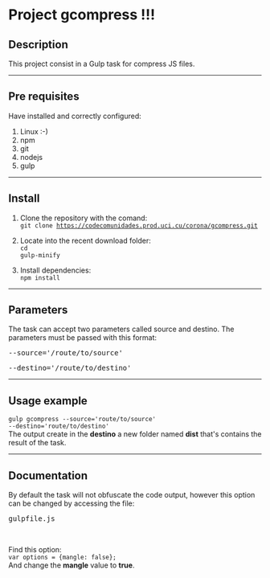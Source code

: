 Project gcompress !!!
=

Description
-
This project consist in a Gulp task for compress JS files.

---
Pre requisites
-
Have installed and correctly configured:
 1. Linux :-)
 2. npm
 2. git
 2. nodejs
 2. gulp

---
Install
-

 1. Clone the repository with the comand:<br>
    <code>git clone https://codecomunidades.prod.uci.cu/corona/gcompress.git</code>
    
 2. Locate into the recent download folder:<br>
 <code>cd gulp-minify</code>
 
 3. Install dependencies:<br>
 <code>npm install</code>

---
Parameters
-
The task can accept two parameters called source and destino. The parameters must be passed with this format:
<pre>--source='/route/to/source'</pre>
<pre>--destino='/route/to/destino'</pre>

---
Usage example
-
<code>gulp gcompress --source='route/to/source' --destino='route/to/destino' </code><br>
The output create in the <b>destino</b> a new folder named <b>dist</b> that's contains the result of the task.

---
Documentation
-
By default the task will not obfuscate the code output, however this option can be changed by accessing the file:<br>
<pre>gulpfile.js</pre><br>
Find this option:<br>
<code>var options = {mangle: false};</code><br>
And change the <b>mangle</b> value to <b>true</b>.